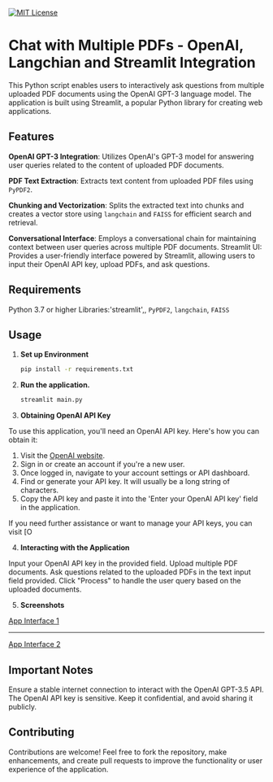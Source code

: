 [![MIT License](https://img.shields.io/badge/License-MIT-green.svg)](https://choosealicense.com/licenses/mit/)
# Chat with Multiple PDFs - OpenAI, Langchian and Streamlit Integration


This Python script enables users to interactively ask questions from multiple uploaded PDF documents using the OpenAI GPT-3 language model. The application is built using Streamlit, a popular Python library for creating web applications.

## Features

**OpenAI GPT-3 Integration**: Utilizes OpenAI's GPT-3 model for answering user queries related to the content of uploaded PDF documents.

**PDF Text Extraction**: Extracts text content from uploaded PDF files using `PyPDF2`.

**Chunking and Vectorization**: Splits the extracted text into chunks and creates a vector store using `langchain` and `FAISS` for efficient search and retrieval.

**Conversational Interface**: Employs a conversational chain for maintaining context between user queries across multiple PDF documents.
Streamlit UI: Provides a user-friendly interface powered by Streamlit, allowing users to input their OpenAI API key, upload PDFs, and ask questions.

## Requirements

Python 3.7 or higher
Libraries:'streamlit',, `PyPDF2`, `langchain`, `FAISS`

## Usage

1. **Set up Environment**

    ```bash
    pip install -r requirements.txt
    ```

2. **Run the application.**

    ```bash
    streamlit main.py
    ```

3. **Obtaining OpenAI API Key**

To use this application, you'll need an OpenAI API key. Here's how you can obtain it:

1. Visit the [OpenAI website](https://openai.com/).
2. Sign in or create an account if you're a new user.
3. Once logged in, navigate to your account settings or API dashboard.
4. Find or generate your API key. It will usually be a long string of characters.
5. Copy the API key and paste it into the 'Enter your OpenAI API key' field in the application.

If you need further assistance or want to manage your API keys, you can visit [O

4. **Interacting with the Application**

Input your OpenAI API key in the provided field.
Upload multiple PDF documents.
Ask questions related to the uploaded PDFs in the text input field provided.
Click "Process" to handle the user query based on the uploaded documents.

5. **Screenshots**

[App Interface 1](https://github.com/akshxyjagtap/Ask-form-PDF-using-langchain/blob/a222260626e340a8c50fc98b8515b1547094ca0a/data/Screenshot%202023-11-16%20122410.png)

---

[App Interface 2](https://github.com/akshxyjagtap/Ask-form-PDF-using-langchain/blob/a222260626e340a8c50fc98b8515b1547094ca0a/data/Screenshot%202023-11-16%20122509.png)

## Important Notes

Ensure a stable internet connection to interact with the OpenAI GPT-3.5 API.
The OpenAI API key is sensitive. Keep it confidential, and avoid sharing it publicly.

## Contributing

Contributions are welcome! Feel free to fork the repository, make enhancements, and create pull requests to improve the functionality or user experience of the application.
